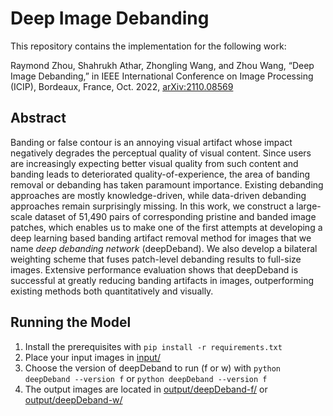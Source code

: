 # Deep Image Debanding
This repository contains the implementation for the following work:

Raymond Zhou, Shahrukh Athar, Zhongling Wang, and Zhou Wang, “Deep Image Debanding,” in IEEE International Conference on Image Processing (ICIP), Bordeaux, France, Oct. 2022, [arXiv:2110.08569](https://arxiv.org/abs/2110.08569)


## Abstract
Banding or false contour is an annoying visual artifact whose impact negatively degrades the perceptual quality of visual content. Since users are increasingly expecting better visual quality from such content and banding leads to deteriorated quality-of-experience, the area of banding removal or debanding has taken paramount importance. Existing debanding approaches are mostly knowledge-driven, while data-driven debanding approaches remain surprisingly missing. In this work, we construct a large-scale dataset of 51,490 pairs of corresponding pristine and banded image patches, which enables us to make one of the first attempts at developing a deep learning based banding artifact removal method for images that we name _deep debanding network_ (deepDeband). We also develop a bilateral weighting scheme that fuses patch-level debanding results to full-size images. Extensive performance evaluation shows that deepDeband is successful at greatly reducing banding artifacts in images, outperforming existing methods both quantitatively and visually.


## Running the Model
1. Install the prerequisites with ```pip install -r requirements.txt```
2. Place your input images in [input/](input/)
3. Choose the version of deepDeband to run (f or w) with ```python deepDeband --version f``` or ```python deepDeband --version f```
3. The output images are located in [output/deepDeband-f/](output/deepDeband-f/) or [output/deepDeband-w/](output/deepDeband-w/)
